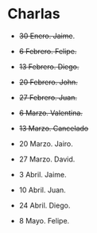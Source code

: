 # Charlas

* ~~30 Enero. Jaime~~.

* ~~6 Febrero. Felipe.~~

* ~~13 Febrero. Diego.~~

* ~~20 Febrero. John.~~

* ~~27 Febrero. Juan.~~

* ~~6 Marzo. Valentina.~~

* ~~13 Marzo. Cancelado~~

* 20 Marzo. Jairo. 

* 27 Marzo. David. 

* 3 Abril. Jaime.

* 10 Abril. Juan.

* 24 Abril. Diego.

* 8 Mayo. Felipe.
